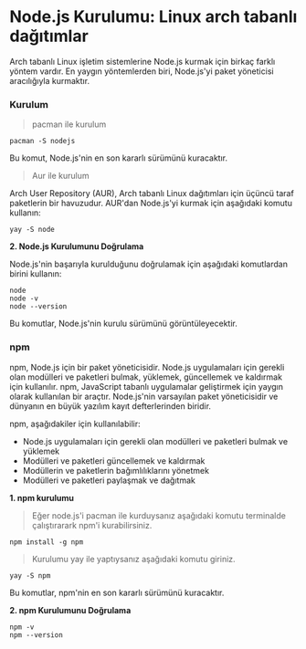 # Node.js Kurulumu: Linux arch tabanlı dağıtımlar




Arch tabanlı Linux işletim sistemlerine Node.js kurmak için birkaç farklı yöntem vardır. En yaygın yöntemlerden biri, Node.js'yi paket yöneticisi aracılığıyla kurmaktır.
<!--more-->
###  Kurulum
> pacman ile kurulum
```
pacman -S nodejs
```
Bu komut, Node.js'nin en son kararlı sürümünü kuracaktır.
> Aur ile kurulum

Arch User Repository (AUR), Arch tabanlı Linux dağıtımları için üçüncü taraf paketlerin bir havuzudur. AUR'dan Node.js'yi kurmak için aşağıdaki komutu kullanın:
```
yay -S node
```
**2. Node.js Kurulumunu Doğrulama**

Node.js'nin başarıyla kurulduğunu doğrulamak için aşağıdaki komutlardan birini kullanın:
```
node
node -v
node --version
```
Bu komutlar, Node.js'nin kurulu sürümünü görüntüleyecektir.

### npm

npm, Node.js için bir paket yöneticisidir. Node.js uygulamaları için gerekli olan modülleri ve paketleri bulmak, yüklemek, güncellemek ve kaldırmak için kullanılır.
npm, JavaScript tabanlı uygulamalar geliştirmek için yaygın olarak kullanılan bir araçtır. Node.js'nin varsayılan paket yöneticisidir ve dünyanın en büyük yazılım kayıt defterlerinden biridir.

npm, aşağıdakiler için kullanılabilir:

- Node.js uygulamaları için gerekli olan modülleri ve paketleri bulmak ve yüklemek
- Modülleri ve paketleri güncellemek ve kaldırmak
- Modüllerin ve paketlerin bağımlılıklarını yönetmek
- Modülleri ve paketleri paylaşmak ve dağıtmak

**1. npm kurulumu**
> Eğer node.js'i pacman ile kurduysanız aşağıdaki komutu terminalde çalıştırarark npm'i kurabilirsiniz.
```
npm install -g npm
```
> Kurulumu yay ile yaptıysanız aşağıdaki komutu giriniz.

```
yay -S npm
```

Bu komutlar, npm'nin en son kararlı sürümünü kuracaktır.

**2. npm Kurulumunu Doğrulama**

```
npm -v
npm --version
```
